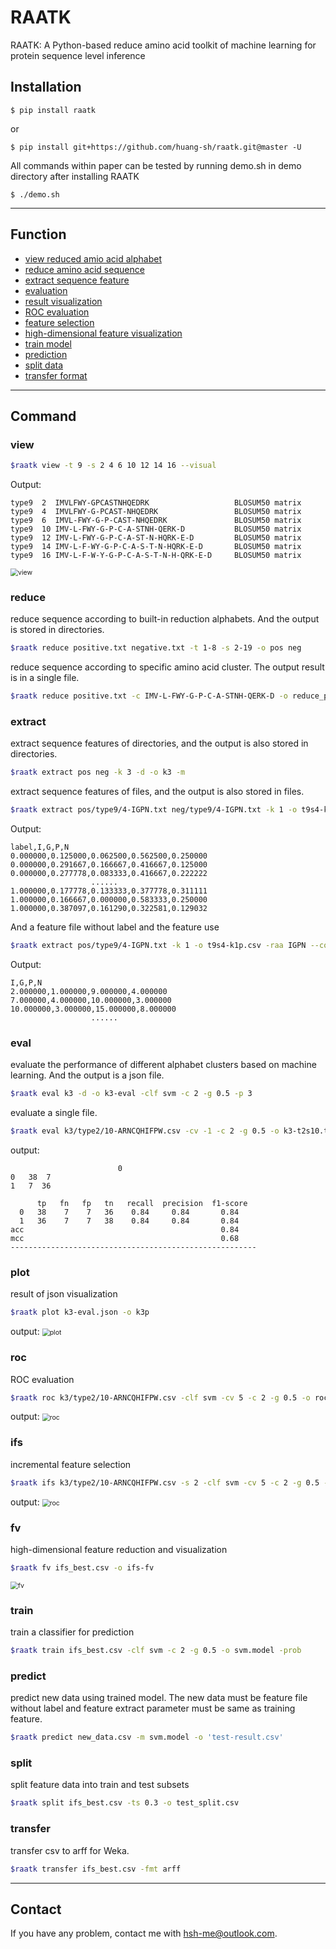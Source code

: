 # RAATK

RAATK: A Python-based reduce amino acid toolkit of machine learning for protein sequence level inference

Installation
------------
```
$ pip install raatk
```

or

``` 
$ pip install git+https://github.com/huang-sh/raatk.git@master -U
```
All commands within paper can be tested by running demo.sh in demo directory after installing RAATK
```
$ ./demo.sh
```
------------
 Function
 ------------

- [view reduced amio acid alphabet](#sc-view)
- [reduce amino acid sequence](#sc-reduce)
- [extract sequence feature](#sc-extract)
- [evaluation](#sc-eval) 
- [result visualization](#sc-plot) 
- [ROC evaluation](#sc-roc)
- [feature selection](#sc-ifs) 
- [high-dimensional feature visualization](#sc-fv)
- [train model](#sc-train) 
- [prediction](#sc-predict) 
- [split data](#sc-split)
- [transfer format](#sc-transfer)

------------
Command
 ------------

### <a name="sc-view">view</a>
``` bash
$raatk view -t 9 -s 2 4 6 10 12 14 16 --visual
```
Output:
```
type9  2  IMVLFWY-GPCASTNHQEDRK                   BLOSUM50 matrix
type9  4  IMVLFWY-G-PCAST-NHQEDRK                 BLOSUM50 matrix
type9  6  IMVL-FWY-G-P-CAST-NHQEDRK               BLOSUM50 matrix
type9  10 IMV-L-FWY-G-P-C-A-STNH-QERK-D           BLOSUM50 matrix
type9  12 IMV-L-FWY-G-P-C-A-ST-N-HQRK-E-D         BLOSUM50 matrix
type9  14 IMV-L-F-WY-G-P-C-A-S-T-N-HQRK-E-D       BLOSUM50 matrix
type9  16 IMV-L-F-W-Y-G-P-C-A-S-T-N-H-QRK-E-D     BLOSUM50 matrix
```
<img src="./img/view.png" alt="view" style="zoom:75%;" />

### <a name="sc-reduce">reduce</a>

reduce sequence according to built-in reduction alphabets. And the output is stored in directories.

``` bash
$raatk reduce positive.txt negative.txt -t 1-8 -s 2-19 -o pos neg
```
reduce sequence according to specific amino acid cluster. The output result is in a single file.
``` bash
$raatk reduce positive.txt -c IMV-L-FWY-G-P-C-A-STNH-QERK-D -o reduce_positive.txt
```
### <a name="sc-extract">extract</a>
extract sequence features of directories, and the output is also stored in directories.
``` bash
$raatk extract pos neg -k 3 -d -o k3 -m
```
extract sequence features of files, and the output is also stored in files.
``` bash
$raatk extract pos/type9/4-IGPN.txt neg/type9/4-IGPN.txt -k 1 -o t9s4-k1.csv -m -raa IGPN
```

Output:

```
label,I,G,P,N
0.000000,0.125000,0.062500,0.562500,0.250000
0.000000,0.291667,0.166667,0.416667,0.125000
0.000000,0.277778,0.083333,0.416667,0.222222
                  ......
1.000000,0.177778,0.133333,0.377778,0.311111
1.000000,0.166667,0.000000,0.583333,0.250000
1.000000,0.387097,0.161290,0.322581,0.129032
```

And a feature file without label and the feature use 
``` bash
$raatk extract pos/type9/4-IGPN.txt -k 1 -o t9s4-k1p.csv -raa IGPN --count --label-f
```

Output:

```
I,G,P,N
2.000000,1.000000,9.000000,4.000000
7.000000,4.000000,10.000000,3.000000
10.000000,3.000000,15.000000,8.000000
                  ......
```
### <a name="sc-eval">eval</a>
evaluate the performance of different alphabet clusters based on machine learning. And the output is a json file.
``` bash
$raatk eval k3 -d -o k3-eval -clf svm -c 2 -g 0.5 -p 3
```
evaluate a single file.
``` bash
$raatk eval k3/type2/10-ARNCQHIFPW.csv -cv -1 -c 2 -g 0.5 -o k3-t2s10.txt
```
output:
```
                        0                         
0   38  7
1   7  36

      tp   fn   fp   tn   recall  precision  f1-score  
  0   38    7    7   36    0.84     0.84       0.84    
  1   36    7    7   38    0.84     0.84       0.84    
acc                                            0.84
mcc                                            0.68
-------------------------------------------------------
```
### <a name="sc-plot">plot</a>
result of json visualization
``` bash
$raatk plot k3-eval.json -o k3p
```
output:
<img src="./img/plot.png" alt="plot" style="zoom:75%;" />

### <a name="sc-roc">roc</a>
ROC evaluation
``` bash
$raatk roc k3/type2/10-ARNCQHIFPW.csv -clf svm -cv 5 -c 2 -g 0.5 -o roc
```
output:
<img src="./img/roc.png" alt="roc" style="zoom:75%;" />

### <a name="sc-ifs">ifs</a>
incremental feature selection 
``` bash
$raatk ifs k3/type2/10-ARNCQHIFPW.csv -s 2 -clf svm -cv 5 -c 2 -g 0.5 -o ifs
```
output:
<img src="./img/ifs.png" alt="roc" style="zoom:75%;" />
### <a name="sc-fv">fv</a>
high-dimensional feature reduction and visualization
``` bash
$raatk fv ifs_best.csv -o ifs-fv
```
<img src="./img/fv.png" alt="fv" style="zoom:75%;" />

### <a name="sc-train">train</a>

train a classifier for prediction
``` bash
$raatk train ifs_best.csv -clf svm -c 2 -g 0.5 -o svm.model -prob
```
### <a name="sc-predict">predict</a>
predict new data using trained model. The new data must be feature file without label and feature extract parameter must be same as training feature.
``` bash
$raatk predict new_data.csv -m svm.model -o 'test-result.csv'
```
### <a name="sc-split">split</a>
split feature data  into train and test subsets
``` bash
$raatk split ifs_best.csv -ts 0.3 -o test_split.csv
```
### <a name="sc-transfer">transfer</a>
transfer csv to arff for Weka.
``` bash
$raatk transfer ifs_best.csv -fmt arff
```
------------


Contact
------------
If you have any problem, contact me with hsh-me@outlook.com.